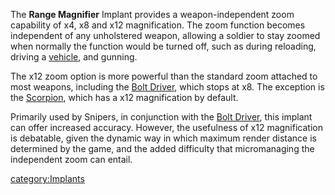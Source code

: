 The **Range Magnifier** Implant provides a weapon-independent zoom
capability of x4, x8 and x12 magnification. The zoom function becomes
independent of any unholstered weapon, allowing a soldier to stay zoomed
when normally the function would be turned off, such as during
reloading, driving a [vehicle](../vehicles/Vehicle.md), and gunning.

The x12 zoom option is more powerful than the standard zoom attached to
most weapons, including the [Bolt Driver](../weapons/Bolt_Driver.md), which
stops at x8. The exception is the [Scorpion](../weapons/Scorpion.md), which
has a x12 magnification by default.

Primarily used by Snipers, in conjunction with the [Bolt
Driver](../weapons/Bolt_Driver.md), this implant can offer increased
accuracy. However, the usefulness of x12 magnification is debatable,
given the dynamic way in which maximum render distance is determined by
the game, and the added difficulty that micromanaging the independent
zoom can entail.

[category:Implants](category:Implants.md)
